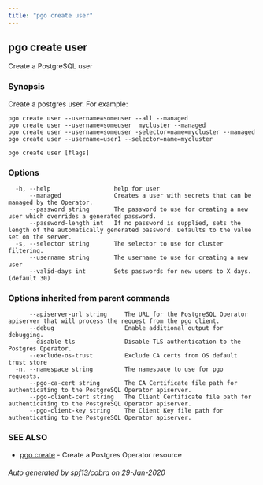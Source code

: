 ```yaml
---
title: "pgo create user"
---
```

## pgo create user

Create a PostgreSQL user

### Synopsis

Create a postgres user. For example:

    pgo create user --username=someuser --all --managed
    pgo create user --username=someuser  mycluster --managed
    pgo create user --username=someuser -selector=name=mycluster --managed
    pgo create user --username=user1 --selector=name=mycluster

```
pgo create user [flags]
```

### Options

```
  -h, --help                  help for user
      --managed               Creates a user with secrets that can be managed by the Operator.
      --password string       The password to use for creating a new user which overrides a generated password.
      --password-length int   If no password is supplied, sets the length of the automatically generated password. Defaults to the value set on the server.
  -s, --selector string       The selector to use for cluster filtering.
      --username string       The username to use for creating a new user
      --valid-days int        Sets passwords for new users to X days. (default 30)
```

### Options inherited from parent commands

```
      --apiserver-url string     The URL for the PostgreSQL Operator apiserver that will process the request from the pgo client.
      --debug                    Enable additional output for debugging.
      --disable-tls              Disable TLS authentication to the Postgres Operator.
      --exclude-os-trust         Exclude CA certs from OS default trust store
  -n, --namespace string         The namespace to use for pgo requests.
      --pgo-ca-cert string       The CA Certificate file path for authenticating to the PostgreSQL Operator apiserver.
      --pgo-client-cert string   The Client Certificate file path for authenticating to the PostgreSQL Operator apiserver.
      --pgo-client-key string    The Client Key file path for authenticating to the PostgreSQL Operator apiserver.
```

### SEE ALSO

* [pgo create](/pgo-client/reference/pgo_create/)	 - Create a Postgres Operator resource

###### Auto generated by spf13/cobra on 29-Jan-2020
